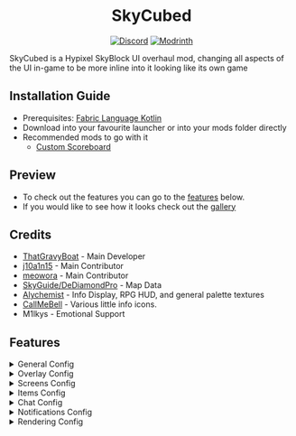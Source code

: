 <h1 align="center">
  SkyCubed
</h1>

<div align="center">

[![Discord](https://img.shields.io/discord/1296157888343179264?color=8c03fc&label=Discord&logo=discord&logoColor=white)](https://discord.gg/FsRc2GUwZR)
[![Modrinth](https://img.shields.io/modrinth/dt/znwUKvZc?style=flat&logo=modrinth)](https://modrinth.com/mod/skycubed)

</div>


SkyCubed is a Hypixel SkyBlock UI overhaul mod, changing all aspects of the UI in-game to be more inline into it looking like its own game

## Installation Guide
- Prerequisites: [Fabric Language Kotlin](https://modrinth.com/mod/fabric-language-kotlin)
- Download into your favourite launcher or into your mods folder directly
- Recommended mods to go with it
    - [Custom Scoreboard](https://modrinth.com/mod/skyblock-custom-scoreboard)

## Preview
- To check out the features you can go to the [features](#features) below.
- If you would like to see how it looks check out the [gallery](https://modrinth.com/project/skycubed/gallery)

## Credits
- [ThatGravyBoat](https://thatgravyboat.tech) - Main Developer
- [j10a1n15](https://modrinth.com/mod/skyblock-custom-scoreboard) - Main Contributor
- [meowora](https://modrinth.com/mod/skyocean) - Main Contributor
- [SkyGuide/DeDiamondPro](https://github.com/DeDiamondPro/SkyGuide) - Map Data
- [Alychemist](https://alyportfolio.carrd.co/) - Info Display, RPG HUD, and general palette textures
- [CallMeBell](https://modrinth.com/user/Bellz) - Various little info icons.
- M1lkys - Emotional Support

## Features

<details>
<summary>General Config</summary>

- Hidden Actionbar Widgets
- Hidden HUD Elements
- Quick Access to other SkyCubed configs
  - Minecraft Keybinds Screen
  - SkyCubed Notifications
  - SkyCubed SackHud Edit Screen
</details>

<details>
<summary>Overlay Config</summary>

- Info Overlay
  - Shows generalised information about your current location centered at the top of the screen.
- RPG Overlay
  - RPG style display with health, mana, (skyblock) xp, and air (if in water).
- Text Overlay
  - Movable text overlays for health, mana, defense and speed.
- Tablist Overlay
  - A compact tablist with player sorting options.
- Sack Overlay
  - Displays specified items from your sacks with their amounts.
  - You can customize the items shown using `/skycubed sackhud`.
- Trophy Fish Overlay
  - Displays the amount of each trophy fish you have caught.
  - Has different toggles to show not unlocked ones, a checkmark or cross for caught/not caught, and more.
  - Best used with the [SkyBlock Profile Viewer](https://modrinth.com/mod/skyblock-profile-viewer) mod to update your data when out of sync.
- Map Overlay
  - Displays a map of the current area you are in.
  - Highlights NPCs and other important locations.
  - Can be toggled to show a minimap or a full screen map.
  - Also has a rounded shape option as well as an option to rotate the minimap in the players looking direction.
- Dungeon Map Overlay
  - Displays the current Dungeon map on your screen.
  - With customizable colors.
- Pickup Log Overlay
  - Displays the items you have picked up or dropped on screen.
  - Has an option for a compact view, sack items, and more.
- Commissions Overlay
    - Displays your current commissions and their progress on screen.
- NPC Overlay
  - Displays NPC messages on screen like in other games.
- Cold Overlay
  - When freezing in the Glacite Tunnels or Mineshafts, the vanilla freezing overlay appears on your screen.
- Bossbar Hider
  - Hides the vanilla bossbar with or without the bossbar title.
- Movable Hotbar
- Wind Overlay
</details>

<details>
<summary>Screens Config</summary>

- Show Equipment
  - Like armor, equipment will show up next to your player in the inventory.
- Wardrobe Overlay
  - In the wardrobe, your armor will be displayed on a player for a better view.
</details>

<details>
<summary>Items Config</summary>

- Item Bars
    - Adds durability bars to items like drill to show fuel percentage and for snowballs in snow launchers.
- Cooldowns
    - Applies the vanilla cooldown effect to items with cooldowns, like the Grappling Hook.
</details>

<details>
<summary>Chat Config</summary>

- Modify Hypixel Commands
  - Adds Tab completion to various Hypixel commands.
- Chat Colors
  - Changes the color of the tab next to chat messages based on their type, such as private messages, guild messages, system messages, and public messages.
- Compact Chat
  - Compacts certain chat messages to reduce clutter, such as Hypixel experience gains, cooldowns, and pickaxe abilities.
- Messages to clean
  - Allows you to write your own filters using [regular expressions](https://regex101.com/) to remove unwanted chat messages.
</details>

<details>
<summary>Notifications Config</summary>

- Notifications
  - Customizable notifications for various events, actions, and general time sensitive messages.
  - Will show up as a toast notification in the top right corner of the screen.
  - You can view all notifications in the SkyCubed Notifications screen, which can be found on the top right of the escape menu.
</details>

<details>
<summary>Rendering Config</summary>

- Show own Nametag
  - While in f3, displays your own nametag above your player.
</details>
